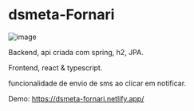 # dsmeta-Fornari

![image](https://user-images.githubusercontent.com/71535472/179287189-acf1bcb0-393e-49e2-89c5-7eae7024857a.png)


Backend, api criada com spring, h2, JPA.

Frontend, react & typescript.

funcionalidade de envio de sms ao clicar em notificar.

Demo: https://dsmeta-fornari.netlify.app/
